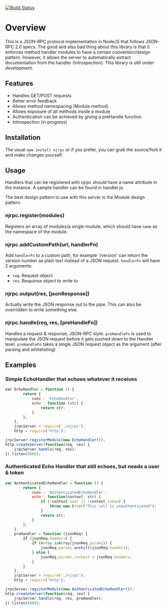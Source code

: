[![Build Status](https://secure.travis-ci.org/longlho/node-jsonrpc.png)](https://secure.travis-ci.org/longlho/node-jsonrpc)

# Overview
This is a JSON-RPC protocol implementation in NodeJS that follows JSON-RPC 2.0 specs. The good and also bad thing about this library is that it enforces method handler modules to have a certain convention/design pattern. However, it allows the server to automatically extract documentation from the handler (Introspection). This library is still under development.

## Features
- Handles GET/POST requests
- Better error feedback
- Allows method namespacing (Module.method)
- Allows exposure of all methods inside a module
- Authentication can be achieved by giving a preHandle function
- Introspection (in progress)

## Installation
The usual `npm install njrpc` or if you prefer, you can grab the source/fork it and make changes yourself.

## Usage
Handlers that can be registered with njrpc should have a name attribute in the instance. A sample handler can be found in handler.js.

The best design pattern to use with this server is the Module design pattern.

### njrpc.register(modules)
Registers an array of modules/a single module, which should have `name` as the namespace of the module.

### njrpc.addCustomPath(url, handlerFn)
Add `handlerFn` to a custom path, for example '/version' can return the version number as plain text instead of a JSON request.
`handlerFn` will have 2 arguments:             

- `req`: Request object
- `res`: Response object to write to

### njrpc.output(res, [jsonResponse])
Actually write the JSON response out to the pipe. This can also be overridden to write something else.

### njrpc.handle(req, res, [preHandleFn])
Handles a request & response, JSON-RPC style. `preHandleFn` is used to manipulate the JSON request before it gets pushed down to the Handler level. `preHandleFn` takes a single JSON request object as the argument (after parsing and whitelisting)

## Examples

### Simple EchoHandler that echoes whatever it receives

```javascript
var EchoHandler = function () {
		return {
			name : 'EchoHandler',
			echo : function (str) {
				return str;
			}
		};
	},
	jrpcServer = require('./njrpc'),
	http = require('http');

jrpcServer.registerModule(new EchoHandler());
http.createServer(function(req, res) {
	jrpcServer.handle(req, res);	
}).listen(8080);
```
### Authenticated Echo Handler that still echoes, but needs a user & token

```javascript
var AuthenticatedEchoHandler = function () {
		return {
			name : 'AuthenticatedEchoHandler',
			echo : function(context, str) {
				if (!context.user || !context.token) {
					throw new Error("This call is unauthenticated");
				}
				return str;
			}
		};
	},
	preHandler = function (jsonReq) {
		if (jsonReq.headers) {
			if (Array.isArray(jsonReq.params)) {
				jsonReq.params.unshift(jsonReq.headers);
			} else {
				jsonReq.params.context = jsonReq.headers;
			}
		}
	},
	jrpcServer = require('./njrpc'),
	http = require('http');

jrpcServer.registerModule(new AuthenticatedEchoHandler());
http.createServer(function(req, res) {
	jrpcServer.handle(req, res, preHandler);	
}).listen(8080);
```
